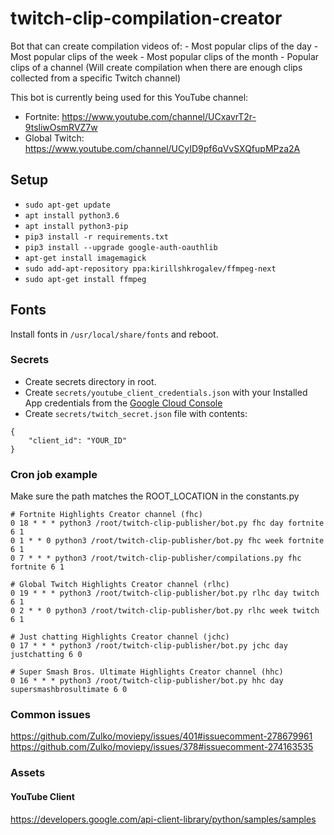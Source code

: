 # twitch-clip-compilation-creator
Bot that can create compilation videos of:
    - Most popular clips of the day
    - Most popular clips of the week
    - Most popular clips of the month
    - Popular clips of a channel (Will create compilation when there are enough clips collected from a specific Twitch channel)

This bot is currently being used for this YouTube channel: 
- Fortnite: https://www.youtube.com/channel/UCxavrT2r-9tsliwOsmRVZ7w
- Global Twitch: https://www.youtube.com/channel/UCyID9pf6qVvSXQfupMPza2A

## Setup

- ```sudo apt-get update```
- ```apt install python3.6```
- ```apt install python3-pip```
- ```pip3 install -r requirements.txt```
- ```pip3 install --upgrade google-auth-oauthlib```
- ```apt-get install imagemagick```
- ```sudo add-apt-repository ppa:kirillshkrogalev/ffmpeg-next```
- ```sudo apt-get install ffmpeg```

## Fonts
Install fonts in `/usr/local/share/fonts` and reboot.

### Secrets

- Create secrets directory in root.
- Create `secrets/youtube_client_credentials.json` with your Installed App credentials from the [Google Cloud Console](https://console.cloud.google.com/apis/credentials)
- Create `secrets/twitch_secret.json` file with contents:
```
{
    "client_id": "YOUR_ID"
}
``` 

### Cron job example
Make sure the path matches the ROOT_LOCATION in the constants.py
```
# Fortnite Highlights Creator channel (fhc)
0 18 * * * python3 /root/twitch-clip-publisher/bot.py fhc day fortnite 6 1
0 1 * * 0 python3 /root/twitch-clip-publisher/bot.py fhc week fortnite 6 1
0 7 * * * python3 /root/twitch-clip-publisher/compilations.py fhc fortnite 6 1

# Global Twitch Highlights Creator channel (rlhc)
0 19 * * * python3 /root/twitch-clip-publisher/bot.py rlhc day twitch 6 1
0 2 * * 0 python3 /root/twitch-clip-publisher/bot.py rlhc week twitch 6 1

# Just chatting Highlights Creator channel (jchc)
0 17 * * * python3 /root/twitch-clip-publisher/bot.py jchc day justchatting 6 0

# Super Smash Bros. Ultimate Highlights Creator channel (hhc)
0 16 * * * python3 /root/twitch-clip-publisher/bot.py hhc day supersmashbrosultimate 6 0
```

### Common issues
https://github.com/Zulko/moviepy/issues/401#issuecomment-278679961
https://github.com/Zulko/moviepy/issues/378#issuecomment-274163535

### Assets
#### YouTube Client
https://developers.google.com/api-client-library/python/samples/samples